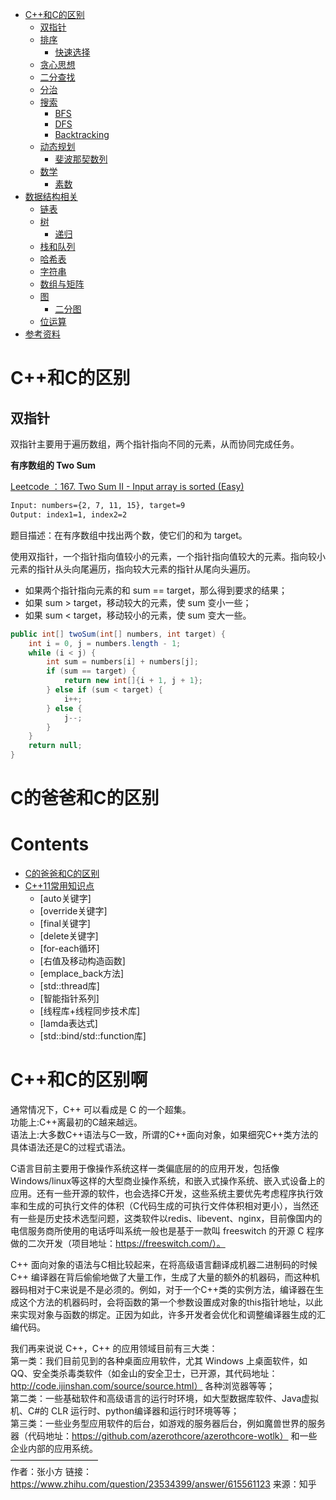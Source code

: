 <!-- GFM-TOC -->
* [C++和C的区别](#C++和C的区别)
    * [双指针](#双指针)
    * [排序](#排序)
        * [快速选择](#快速选择)
    * [贪心思想](#贪心思想)
    * [二分查找](#二分查找)
    * [分治](#分治)
    * [搜索](#搜索)
        * [BFS](#bfs)
        * [DFS](#dfs)
        * [Backtracking](#backtracking)
    * [动态规划](#动态规划)
        * [斐波那契数列](#斐波那契数列)
    * [数学](#数学)
        * [素数](#素数)
* [数据结构相关](#数据结构相关)
    * [链表](#链表)
    * [树](#树)
        * [递归](#递归)
    * [栈和队列](#栈和队列)
    * [哈希表](#哈希表)
    * [字符串](#字符串)
    * [数组与矩阵](#数组与矩阵)
    * [图](#图)
        * [二分图](#二分图)
    * [位运算](#位运算)
* [参考资料](#参考资料)
<!-- GFM-TOC -->


# C++和C的区别

## 双指针

双指针主要用于遍历数组，两个指针指向不同的元素，从而协同完成任务。

**有序数组的 Two Sum** 

[Leetcode ：167. Two Sum II - Input array is sorted (Easy)](https://leetcode.com/problems/two-sum-ii-input-array-is-sorted/description/)

```html
Input: numbers={2, 7, 11, 15}, target=9
Output: index1=1, index2=2
```

题目描述：在有序数组中找出两个数，使它们的和为 target。

使用双指针，一个指针指向值较小的元素，一个指针指向值较大的元素。指向较小元素的指针从头向尾遍历，指向较大元素的指针从尾向头遍历。

- 如果两个指针指向元素的和 sum == target，那么得到要求的结果；
- 如果 sum > target，移动较大的元素，使 sum 变小一些；
- 如果 sum < target，移动较小的元素，使 sum 变大一些。

```java
public int[] twoSum(int[] numbers, int target) {
    int i = 0, j = numbers.length - 1;
    while (i < j) {
        int sum = numbers[i] + numbers[j];
        if (sum == target) {
            return new int[]{i + 1, j + 1};
        } else if (sum < target) {
            i++;
        } else {
            j--;
        }
    }
    return null;
}
```



# C的爸爸和C的区别

<!-- GFM-TOC -->
# Contents
* [C的爸爸和C的区别](#c的爸爸和c的区别)
* [C++11常用知识点](#c++11常用知识点)
    * [auto关键字]
    * [override关键字]
    * [final关键字]
    * [delete关键字]
    * [for-each循环]
    * [右值及移动构造函数]
    * [emplace_back方法]
    * [std::thread库]
    * [智能指针系列]
    * [线程库+线程同步技术库]
    * [lamda表达式]
    * [std::bind/std::function库]
<!-- GFM-TOC -->


# C++和C的区别啊
通常情况下，C++ 可以看成是 C 的一个超集。  
功能上:C++离最初的C越来越远。  
语法上:大多数C++语法与C一致，所谓的C++面向对象，如果细究C++类方法的具体语法还是C的过程式语法。

C语言目前主要用于像操作系统这样一类偏底层的的应用开发，包括像 Windows/linux等这样的大型商业操作系统，和嵌入式操作系统、嵌入式设备上的应用。还有一些开源的软件，也会选择C开发，这些系统主要优先考虑程序执行效率和生成的可执行文件的体积（C代码生成的可执行文件体积相对更小），当然还有一些是历史技术选型问题，这类软件以redis、libevent、nginx，目前像国内的电信服务商所使用的电话呼叫系统一般也是基于一款叫 freeswitch 的开源 C 程序做的二次开发（项目地址：https://freeswitch.com/）。

C++ 面向对象的语法与C相比较起来，在将高级语言翻译成机器二进制码的时候C++ 编译器在背后偷偷地做了大量工作，生成了大量的额外的机器码，而这种机器码相对于C来说是不是必须的。例如，对于一个C++类的实例方法，编译器在生成这个方法的机器码时，会将函数的第一个参数设置成对象的this指针地址，以此来实现对象与函数的绑定。正因为如此，许多开发者会优化和调整编译器生成的汇编代码。

我们再来说说 C++，C++ 的应用领域目前有三大类：  
第一类：我们目前见到的各种桌面应用软件，尤其 Windows 上桌面软件，如 QQ、安全类杀毒类软件（如金山的安全卫士，已开源，其代码地址：http://code.ijinshan.com/source/source.html）
各种浏览器等等；  
第二类：一些基础软件和高级语言的运行时环境，如大型数据库软件、Java虚拟机、C#的 CLR 运行时、python编译器和运行时环境等等；  
第三类：一些业务型应用软件的后台，如游戏的服务器后台，例如魔兽世界的服务器（代码地址：https://github.com/azerothcore/azerothcore-wotlk）
和一些企业内部的应用系统。  
——————————  
作者：张小方
链接：https://www.zhihu.com/question/23534399/answer/615561123
来源：知乎
